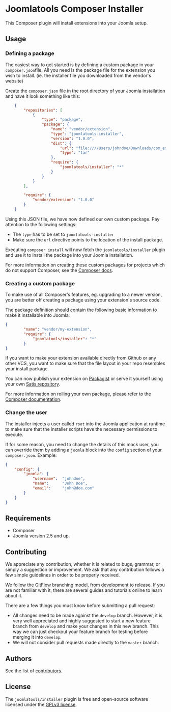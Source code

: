 # Joomlatools Composer Installer

This Composer plugin will install extensions into your Joomla setup.

## Usage

### Defining a package

The easiest way to get started is by defining a custom package in your `composer.json`file.  All you need is the package file for the extension you wish to install. (ie. the installer file you downloaded from the vendor's website)

Create the `composer.json` file in the root directory of your Joomla installation and have it look something like this:

```json
	{
    	"repositories": [
        	{
            	"type": "package",
            	"package": {
                	"name": "vendor/extension",
                	"type": "joomlatools-installer",
                	"version": "1.0.0",
                	"dist": {
                    	"url": "file:////Users/johndoe/Downloads/com_extension.1.0.0.tar.gz",
                    	"type": "tar"
                	},
                	"require": {
                    	"joomlatools/installer": "*"
                	}
            	}
        	}
    	],

    	"require": {
    		"vendor/extension": "1.0.0"
    	}
	}
```

Using this JSON file, we have now defined our own custom package. Pay attention to the following settings:

* The `type` has to be set to `joomlatools-installer`
* Make sure the `url` directive points to the location of the install package.

Executing `composer install` will now fetch the `joomlatools/installer` plugin and use it to install the package into your Joomla installation.

For more information on creating these custom packages for projects which do not support Composer, see the [Composer docs](http://getcomposer.org/doc/05-repositories.md#package-2).

### Creating a custom package

To make use of all Composer's features, eg. upgrading to a newer version, you are better off creating a package using your extension's source code.

The package definition should contain the following basic information to make it installable into Joomla:

```json
{
    	"name": "vendor/my-extension",
    	"require": {
        	"joomlatools/installer": "*"
    	}
}
```

If you want to make your extension available directly from Github or any other VCS, you want to make sure that the file layout in your repo resembles your install package.

You can now publish your extension on [Packagist](https://packagist.org/) or serve it yourself using your own [Satis repository](http://getcomposer.org/doc/articles/handling-private-packages-with-satis.md).

For more information on rolling your own package, please refer to the [Composer documentation](http://getcomposer.org/doc/02-libraries.md).


### Change the user

The installer injects a user called `root` into the Joomla application at runtime to make sure that the installer scripts have the necessary permissions to execute.

If for some reason, you need to change the details of this mock user, you can override them by adding a `joomla` block into the `config` section of your `composer.json`. Example:  

```json
{
    "config": {
        "joomla": {
            "username":  "johndoe",
            "name":		 "John Doe",
            "email": 	 "john@doe.com"
        }
    }
}
```

## Requirements

* Composer
* Joomla version 2.5 and up.

## Contributing

We appreciate any contribution, whether it is related to bugs, grammar, or simply a suggestion or
improvement. We ask that any contribution follows a few simple guidelines in order to be properly received.

We follow the [GitFlow][gitflow-model] branching model, from development to release. If you are not familiar with it,
there are several guides and tutorials online to learn about it.

There are a few things you must know before submitting a pull request:

- All changes need to be made against the `develop` branch. However, it is very well appreciated and highly suggested to
start a new feature branch from `develop` and make your changes in this new branch. This way we can just checkout your
feature branch for testing before merging it into `develop`.
- We will not consider pull requests made directly to the `master` branch.

## Authors

See the list of [contributors](https://github.com/joomlatools/joomla-composer/contributors).

## License

The `joomlatools/installer` plugin is free and open-source software licensed under the [GPLv3 license](gplv3-license).

[gitflow-model]: http://nvie.com/posts/a-successful-git-branching-model/
[gplv3-license]: https://github.com/nooku/nooku-framework/blob/master/LICENSE.txt
